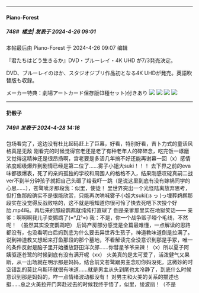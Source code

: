 ﻿
*****

####  Piano-Forest  
##### 748#         楼主| 发表于 2024-4-26 09:01

 本帖最后由 Piano-Forest 于 2024-4-26 09:07 编辑 

『君たちはどう生きるか』DVD・ブルーレイ・4K UHD が7/3発売決定。

DVD、ブルーレイのほか、スタジオジブリ作品初となる4K UHDが発売。英語吹替版も収録。

メーカー特典：劇場アートカード保存版(3種セット)付きあり
<img src="https://p.sda1.dev/17/3126afc7eae9980851ba67330e6d9217/20240426_085242.jpg" referrerpolicy="no-referrer">
<img src="https://p.sda1.dev/17/3742e87986f819ea881ad4505e434f97/20240426_090417.jpg" referrerpolicy="no-referrer">
<img src="https://p.sda1.dev/17/edfd80a703979429be196f81e4b3ac13/20240426_090419.jpg" referrerpolicy="no-referrer">
<img src="https://p.sda1.dev/17/99abbefe60b57a7800aaf774beaa0348/20240426_090420.jpg" referrerpolicy="no-referrer">


*****

####  扔骰子  
##### 749#       发表于 2024-4-28 14:16

包场看完了，这边没有杜比起码赶上了巨幕，好看，特别好看，吉卜力式的童话风格真是无敌
刚看完的时候觉得宫老还是老了有种老年人的碎碎念，吃完饭一琢磨又觉得这精神还是很昂扬啊，宫老要是多活几年搞不好还能再谢幕一回（x）感情浓度超级爆炸到剧情已经是第二位了……雾子小姐大suki！！！
去下界之前的eva味都很爆表，死了的亲妈孤独的学校和周围人的格格不入，结果刚感叹碇真嗣二战ver不到半分钟孩子就把自己头砸了给我吓一跳（是说这里到底有没有嫁祸同学的心思……），苍鹭呲牙那段我：似里，使徒！
里世界突出一个光怪陆离放弃思考，但打鱼那段确实不是很能欣赏，只能再次呐喊雾子小姐大suki(:з っ )っ埋葬鹈鹕那段实在没觉得反战败啥的，这不就是哦知道你很可怜了快去死吧下次投个好胎.mp4吗。再后来的那段鹦鹉就纯纯打直球了
倒是亲爹那里实在地狱笑话——
亲爹：啊啊啊我儿子变鹦鹉了(=°Д°=)
我：不是，你一个战争贩子嚎个毛线，不然呢！
（虽然其实没变鹦鹉吧）
后妈产房部分感觉是全篇最难懂，一点解读的思路都没有，也没看明白后妈到底为什么要去异世界生孩子，神道教味道倒是拉满了。说到神道教又想起来打鱼那段的那个墓地，不看解读完全没意识到那是手冢，唯一的条件反射是脑子里开始播放野田洋次郎……你彗星爷爷来辣！（x）所以夏子阿姨驱逐苍鹭的时候到底有没有满开呢（xx）
火美真的是太可爱了，活泼健气又果断，从一出场就在明示那是妈妈，结合前文苍鹭跟男主念叨你妈没死，这微妙的时空错乱的莫比乌斯环就很有味道……就是男主从头到尾也太冷静了，到底什么时候意识到那是妈妈的，咋一点情绪波动都没有！
对男主和火美的关系的描述也挺……总之火美拉开门奔赴过去的时候我终于悟了，似里，绫波丽！（不是

